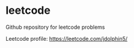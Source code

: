 # leetcode
Github repository for leetcode problems

Leetcode profile:
https://leetcode.com/jdolphin5/
